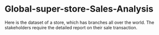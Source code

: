 # Global-super-store-Sales-Analysis
Here is the dataset of a store, which has branches all over the world. The stakeholders require the detailed report on their sale transaction.
